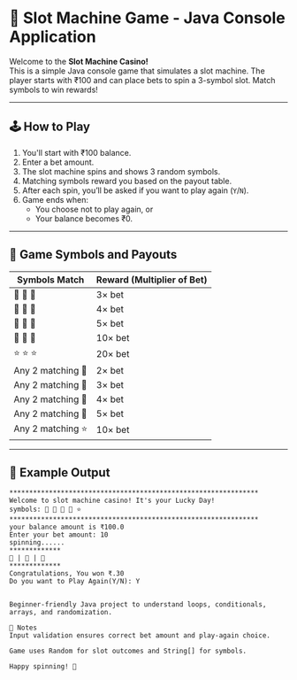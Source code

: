 # 🎰 Slot Machine Game - Java Console Application

Welcome to the **Slot Machine Casino!**  
This is a simple Java console game that simulates a slot machine. The player starts with ₹100 and can place bets to spin a 3-symbol slot. Match symbols to win rewards!

---

## 🕹️ How to Play

1. You'll start with ₹100 balance.
2. Enter a bet amount.
3. The slot machine spins and shows 3 random symbols.
4. Matching symbols reward you based on the payout table.
5. After each spin, you’ll be asked if you want to play again (`Y`/`N`).
6. Game ends when:
   - You choose not to play again, or
   - Your balance becomes ₹0.

---

## 🎯 Game Symbols and Payouts

| Symbols Match       | Reward (Multiplier of Bet) |
|---------------------|-----------------------------|
| 🍒 🍒 🍒             | 3× bet                     |
| 🍉 🍉 🍉             | 4× bet                     |
| 🍋 🍋 🍋             | 5× bet                     |
| 🔔 🔔 🔔             | 10× bet                    |
| ⭐ ⭐ ⭐              | 20× bet                    |
| Any 2 matching 🍒   | 2× bet                     |
| Any 2 matching 🍉   | 3× bet                     |
| Any 2 matching 🍋   | 4× bet                     |
| Any 2 matching 🔔   | 5× bet                     |
| Any 2 matching ⭐    | 10× bet                    |

---


## 🧾 Example Output

```text
***************************************************************
Welcome to slot machine casino! It's your Lucky Day!
symbols: 🍒 🍉 🍋 🔔 ⭐
***************************************************************
your balance amount is ₹100.0
Enter your bet amount: 10
spinning......
*************
🍒 | 🍒 | 🍒
*************
Congratulations, You won ₹.30
Do you want to Play Again(Y/N): Y


Beginner-friendly Java project to understand loops, conditionals, arrays, and randomization.

📌 Notes
Input validation ensures correct bet amount and play-again choice.

Game uses Random for slot outcomes and String[] for symbols.

Happy spinning! 🎰
